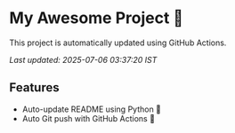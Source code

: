 # My Awesome Project 🚀

This project is automatically updated using GitHub Actions.

_Last updated: 2025-07-06 03:37:20 IST_

## Features
- Auto-update README using Python 🐍
- Auto Git push with GitHub Actions 🤖

